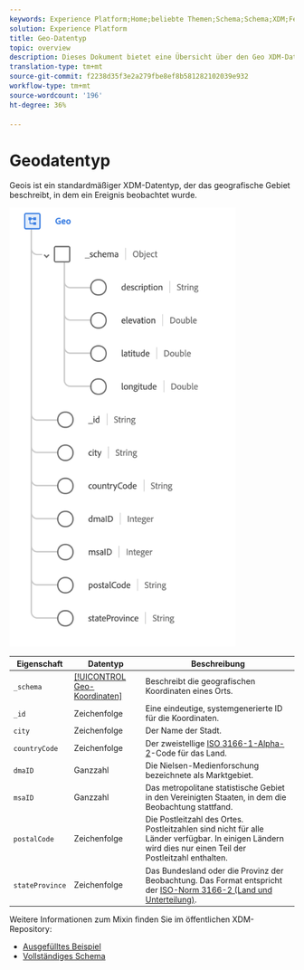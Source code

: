 ```yaml
---
keywords: Experience Platform;Home;beliebte Themen;Schema;Schema;XDM;Felder;Schemas;Schemas;Geo;Datentyp;Datentyp; Datentyp;
solution: Experience Platform
title: Geo-Datentyp
topic: overview
description: Dieses Dokument bietet eine Übersicht über den Geo XDM-Datentyp.
translation-type: tm+mt
source-git-commit: f2238d35f3e2a279fbe8ef8b581282102039e932
workflow-type: tm+mt
source-wordcount: '196'
ht-degree: 36%

---
```



#  Geodatentyp

 Geois ist ein standardmäßiger XDM-Datentyp, der das geografische Gebiet beschreibt, in dem ein Ereignis beobachtet wurde.

<img src="../images/data-types/geo.png" width="400" /><br />

| Eigenschaft | Datentyp | Beschreibung |
| --- | --- | --- |
| `_schema` | [[!UICONTROL Geo-Koordinaten]](./geo-coordinates.md) | Beschreibt die geografischen Koordinaten eines Orts. |
| `_id` | Zeichenfolge | Eine eindeutige, systemgenerierte ID für die Koordinaten. |
| `city` | Zeichenfolge | Der Name der Stadt. |
| `countryCode` | Zeichenfolge | Der zweistellige <a href="https://datahub.io/core/country-list">ISO 3166-1-Alpha-2</a>-Code für das Land. |
| `dmaID` | Ganzzahl | Die Nielsen-Medienforschung bezeichnete als Marktgebiet. |
| `msaID` | Ganzzahl | Das metropolitane statistische Gebiet in den Vereinigten Staaten, in dem die Beobachtung stattfand. |
| `postalCode` | Zeichenfolge | Die Postleitzahl des Ortes. Postleitzahlen sind nicht für alle Länder verfügbar. In einigen Ländern wird dies nur einen Teil der Postleitzahl enthalten. |
| `stateProvince` | Zeichenfolge | Das Bundesland oder die Provinz der Beobachtung. Das Format entspricht der [ISO-Norm 3166-2 (Land und Unterteilung)](http://www.unece.org/cefact/locode/subdivisions.html). |

Weitere Informationen zum Mixin finden Sie im öffentlichen XDM-Repository:

* [Ausgefülltes Beispiel](https://github.com/adobe/xdm/blob/master/components/datatypes/geo.example.1.json)
* [Vollständiges Schema](https://github.com/adobe/xdm/blob/master/components/datatypes/geo.schema.json)
